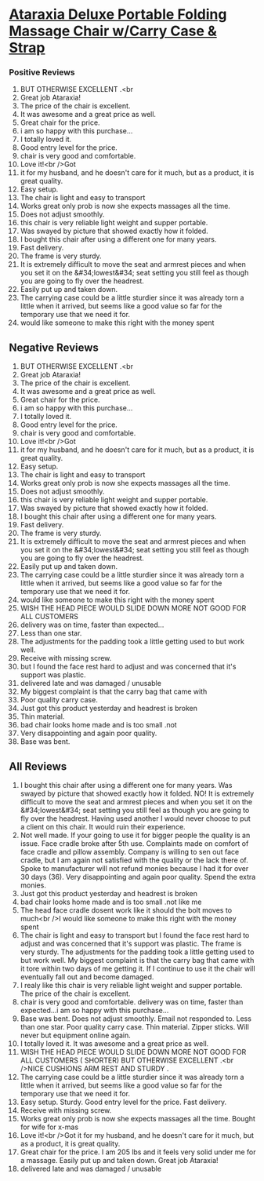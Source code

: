 # [Ataraxia Deluxe Portable Folding Massage Chair w/Carry Case &amp; Strap](https://products.checkmycream.com/products/Ataraxia-Deluxe-Portable-Folding-Massage-Chair-wCarry-Case-and-Strap.html)

### Positive Reviews

<ol>
      <li>BUT OTHERWISE EXCELLENT .&lt;br</li>
      <li>Great job Ataraxia!</li>
      <li>The price of the chair is excellent.</li>
      <li>It was awesome and a great price as well.</li>
      <li>Great chair for the price.  </li>
      <li>i am so happy with this purchase...</li>
      <li>I totally loved it.</li>
      <li>Good entry level for the price.</li>
      <li>chair is very good and comfortable.</li>
      <li>Love it!&lt;br /&gt;Got</li>
      <li>it for my husband, and he doesn&#x27;t care for it much, but as a product, it is great quality.</li>
      <li>Easy setup.</li>
      <li>The chair is light and easy to transport</li>
      <li>Works great only prob is now she expects massages all the time.</li>
      <li>Does not adjust smoothly.  </li>
      <li>this chair is very reliable light weight and supper portable.</li>
      <li>Was swayed by picture that showed exactly how it folded.</li>
      <li>I bought this chair after using a different one for many years.</li>
      <li>Fast delivery.</li>
      <li>The frame is very sturdy.</li>
      <li>It is extremely difficult to move the seat and armrest pieces and when you set it on the &amp;#34;lowest&amp;#34; seat setting you still feel as though you are going to fly over the headrest.</li>
      <li>Easily put up and taken down.</li>
      <li>The carrying case could be a little sturdier since it was already torn a little when it arrived, but seems like a good value so far for the temporary use that we need it for.</li>
      <li>would like someone to make this right with the money spent</li>
</ol>


<h2>Negative Reviews</h2>
<ol>
<li> BUT OTHERWISE EXCELLENT .&lt;br</li>
<li> Great job Ataraxia!</li>
<li> The price of the chair is excellent.</li>
<li> It was awesome and a great price as well.</li>
<li> Great chair for the price.  </li>
<li> i am so happy with this purchase...</li>
<li> I totally loved it.</li>
<li> Good entry level for the price.</li>
<li> chair is very good and comfortable.</li>
<li> Love it!&lt;br /&gt;Got</li>
<li> it for my husband, and he doesn&#x27;t care for it much, but as a product, it is great quality.</li>
<li> Easy setup.</li>
<li> The chair is light and easy to transport</li>
<li> Works great only prob is now she expects massages all the time.</li>
<li> Does not adjust smoothly.  </li>
<li> this chair is very reliable light weight and supper portable.</li>
<li> Was swayed by picture that showed exactly how it folded.</li>
<li> I bought this chair after using a different one for many years.</li>
<li> Fast delivery.</li>
<li> The frame is very sturdy.</li>
<li> It is extremely difficult to move the seat and armrest pieces and when you set it on the &amp;#34;lowest&amp;#34; seat setting you still feel as though you are going to fly over the headrest.</li>
<li> Easily put up and taken down.</li>
<li> The carrying case could be a little sturdier since it was already torn a little when it arrived, but seems like a good value so far for the temporary use that we need it for.</li>
<li> would like someone to make this right with the money spent</li>
<li> WISH THE HEAD PIECE WOULD SLIDE DOWN MORE  NOT GOOD FOR ALL CUSTOMERS  </li>
<li> delivery was on time, faster than expected...</li>
<li> Less than one star.</li>
<li> The adjustments for the padding took a little getting used to but work well.</li>
<li> Receive with missing screw.</li>
<li> but I found the face rest hard to adjust and was concerned that it&#x27;s support was plastic.</li>
<li> delivered late and was damaged / unusable</li>
<li> My biggest complaint is that the carry bag that came with</li>
<li> Poor quality carry case.</li>
<li> Just got this product yesterday and headrest is broken</li>
<li> Thin material.</li>
<li> bad chair looks home made and is too small .not</li>
<li> Very disappointing and again poor quality.</li>
<li> Base was bent.</li>
</ol>

<h2>All Reviews</h2>

<ol>
    <li> I bought this chair after using a different one for many years. Was swayed by picture that showed exactly how it folded. NO! It is extremely difficult to move the seat and armrest pieces and when you set it on the &amp;#34;lowest&amp;#34; seat setting you still feel as though you are going to fly over the headrest. Having used another I would never choose to put a client on this chair. It would ruin their experience.</li>
    <li> Not well made. If your going to use it for bigger people the quality is an issue. Face cradle broke after 5th use. Complaints made on comfort of face cradle and pillow assembly. Company is willing to sen out face cradle, but I am again not satisfied with the quality or the lack there of. Spoke to manufacturer will not refund monies because I had it for over 30 days (36). Very disappointing and again poor quality. Spend the extra monies.</li>
    <li> Just got this product yesterday and headrest is broken</li>
    <li> bad chair looks home made and is too small .not like me</li>
    <li> The head face  cradle dosent work like it should the bolt moves to much&lt;br /&gt;I would like someone to make this right with the money spent</li>
    <li> The chair is light and easy to transport but I found the face rest hard to adjust and was concerned that it&#x27;s support was plastic. The frame is very sturdy. The adjustments for the padding took a little getting used to but work well. My biggest complaint is that the carry bag that came with it tore within two days of me getting it. If I continue to use it the chair will eventually fall out and become damaged.</li>
    <li> I realy like this chair is very reliable light weight and supper portable. The price of the chair is excellent.</li>
    <li> chair is very good and comfortable. delivery was on time, faster than expected...i am so happy with this purchase...</li>
    <li> Base was bent. Does not adjust smoothly.  Email not responded to. Less than one star. Poor quality carry case. Thin material. Zipper sticks. Will never but equipment online again.</li>
    <li> I totally loved it. It was awesome and a great price as well.</li>
    <li> WISH THE HEAD PIECE WOULD SLIDE DOWN MORE  NOT GOOD FOR ALL CUSTOMERS  ( SHORTER) BUT OTHERWISE EXCELLENT .&lt;br /&gt;NICE CUSHIONS  ARM REST  AND STURDY .</li>
    <li> The carrying case could be a little sturdier since it was already torn a little when it arrived, but seems like a good value so far for the temporary use that we need it for.</li>
    <li> Easy setup. Sturdy. Good entry level for the price. Fast delivery.</li>
    <li> Receive with missing screw.</li>
    <li> Works great only prob is now she expects massages all the time. Bought for wife for x-mas</li>
    <li> Love it!&lt;br /&gt;Got it for my husband, and he doesn&#x27;t care for it much, but as a product, it is great quality.</li>
    <li> Great chair for the price.  I am 205 lbs and it feels very solid under me for a massage.  Easily put up and taken down. Great job Ataraxia!</li>
    <li> delivered late and was damaged / unusable</li>
</ol>




